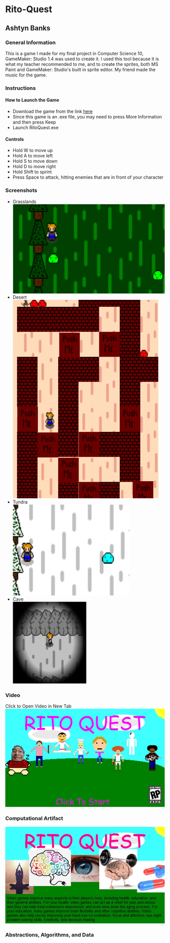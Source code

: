 # Rito-Quest
## Ashtyn Banks
### General Information
This is a game I made for my final project in Computer Science 10, GameMaker: Studio 1.4 was used to create it. I used this tool because it is what my teacher recommended to me, and to create the sprites, both MS Paint and GameMaker: Studio's built in sprite editor. My friend made the music for the game.
### Instructions
#### How to Launch the Game
* Download the game from the link <a href="https://github.com/AB-Portfolio/Rito-Quest/blob/master/RitoQuest.exe">here</a>
* Since this game is an .exe file, you may need to press More Information and then press Keep
* Launch RitoQuest.exe
#### Controls
* Hold W to move up
* Hold A to move left
* Hold S to move down
* Hold D to move right
* Hold Shift to sprint 
* Press Space to attack, hitting enemies that are in front of your character
### Screenshots
* Grasslands  <br />
![alt text](https://github.com/AB-Portfolio/Rito-Quest/blob/master/Grasslands.PNG "Grasslands")
* Desert  <br />
![alt text](https://github.com/AB-Portfolio/Rito-Quest/blob/master/Desert.PNG "Desert")
* Tundra  <br />
![alt text](https://github.com/AB-Portfolio/Rito-Quest/blob/master/Tundra.PNG "Tundra")
* Cave  <br />
![alt text](https://github.com/AB-Portfolio/Rito-Quest/blob/master/Cave.PNG "Cave")
### Video
Click to Open Video in New Tab
[![](https://github.com/AB-Portfolio/Rito-Quest/blob/master/Thumbnail.jpg)](https://youtu.be/avcCyUMNyk8)
### Computational Artifact
![alt text](https://github.com/AB-Portfolio/Rito-Quest/blob/master/RitoQuest.jpg "Cover")
### Abstractions, Algorithms, and Data
